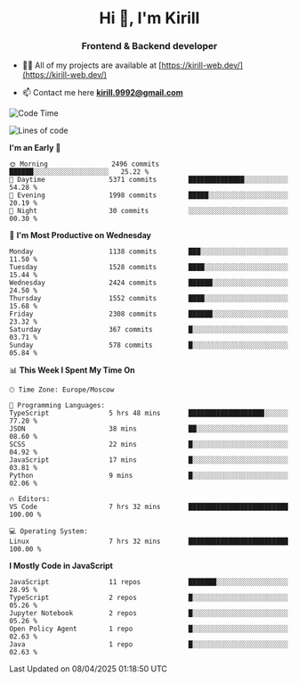 <h1 align="center">Hi 👋, I'm Kirill</h1>
<h3 align="center">Frontend & Backend developer</h3>

- 👨‍💻 All of my projects are available at [https://kirill-web.dev/](https://kirill-web.dev/)

- 📫 Contact me here **kirill.9992@gmail.com**











<!--START_SECTION:waka-->
![Code Time](http://img.shields.io/badge/Code%20Time-2%2C193%20hrs%2053%20mins-blue)

![Lines of code](https://img.shields.io/badge/From%20Hello%20World%20I%27ve%20Written-5.6%20million%20lines%20of%20code-blue)

**I'm an Early 🐤** 

```text
🌞 Morning                2496 commits        ██████░░░░░░░░░░░░░░░░░░░   25.22 % 
🌆 Daytime                5371 commits        ██████████████░░░░░░░░░░░   54.28 % 
🌃 Evening                1998 commits        █████░░░░░░░░░░░░░░░░░░░░   20.19 % 
🌙 Night                  30 commits          ░░░░░░░░░░░░░░░░░░░░░░░░░   00.30 % 
```
📅 **I'm Most Productive on Wednesday** 

```text
Monday                   1138 commits        ███░░░░░░░░░░░░░░░░░░░░░░   11.50 % 
Tuesday                  1528 commits        ████░░░░░░░░░░░░░░░░░░░░░   15.44 % 
Wednesday                2424 commits        ██████░░░░░░░░░░░░░░░░░░░   24.50 % 
Thursday                 1552 commits        ████░░░░░░░░░░░░░░░░░░░░░   15.68 % 
Friday                   2308 commits        ██████░░░░░░░░░░░░░░░░░░░   23.32 % 
Saturday                 367 commits         █░░░░░░░░░░░░░░░░░░░░░░░░   03.71 % 
Sunday                   578 commits         █░░░░░░░░░░░░░░░░░░░░░░░░   05.84 % 
```


📊 **This Week I Spent My Time On** 

```text
🕑︎ Time Zone: Europe/Moscow

💬 Programming Languages: 
TypeScript               5 hrs 48 mins       ███████████████████░░░░░░   77.20 % 
JSON                     38 mins             ██░░░░░░░░░░░░░░░░░░░░░░░   08.60 % 
SCSS                     22 mins             █░░░░░░░░░░░░░░░░░░░░░░░░   04.92 % 
JavaScript               17 mins             █░░░░░░░░░░░░░░░░░░░░░░░░   03.81 % 
Python                   9 mins              █░░░░░░░░░░░░░░░░░░░░░░░░   02.06 % 

🔥 Editors: 
VS Code                  7 hrs 32 mins       █████████████████████████   100.00 % 

💻 Operating System: 
Linux                    7 hrs 32 mins       █████████████████████████   100.00 % 
```

**I Mostly Code in JavaScript** 

```text
JavaScript               11 repos            ███████░░░░░░░░░░░░░░░░░░   28.95 % 
TypeScript               2 repos             █░░░░░░░░░░░░░░░░░░░░░░░░   05.26 % 
Jupyter Notebook         2 repos             █░░░░░░░░░░░░░░░░░░░░░░░░   05.26 % 
Open Policy Agent        1 repo              █░░░░░░░░░░░░░░░░░░░░░░░░   02.63 % 
Java                     1 repo              █░░░░░░░░░░░░░░░░░░░░░░░░   02.63 % 
```




 Last Updated on 08/04/2025 01:18:50 UTC
<!--END_SECTION:waka-->
